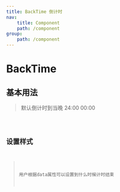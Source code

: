 ```yaml
---
title: BackTime 倒计时
nav:
    title: Component
    path: /component
group:
    path: /component
---
```


# BackTime

## 基本用法
> 默认倒计时到当晚  24:00 00:00
<code src='./demo/index1.jsx'>


## 设置样式
> 用户根据data属性可以设置到什么时候计时结束
<code src='./demo/index2.jsx'>

<API src="./index.tsx">